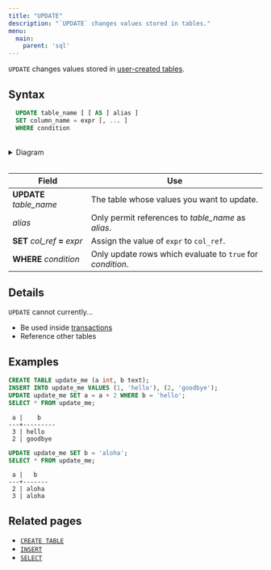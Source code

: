```yaml
---
title: "UPDATE"
description: "`UPDATE` changes values stored in tables."
menu:
  main:
    parent: 'sql'
---
```


`UPDATE` changes values stored in [user-created tables](../create-table).

## Syntax

```sql
  UPDATE table_name [ [ AS ] alias ]
  SET column_name = expr [, ... ]
  WHERE condition
```

<br/>
<details>
<summary>Diagram</summary>
<br>

{{< diagram "update-stmt.svg" >}}

</details>
<br/>

Field | Use
------|-----
**UPDATE** _table_name_ | The table whose values you want to update.
_alias_ | Only permit references to _table_name_ as _alias_.
**SET** _col_ref_ **=** _expr_ | Assign the value of `expr` to `col_ref`.
**WHERE** _condition_ | Only update rows which evaluate to `true` for _condition_.

## Details

`UPDATE` cannot currently...
- Be used inside [transactions](../begin)
- Reference other tables

## Examples

```sql
CREATE TABLE update_me (a int, b text);
INSERT INTO update_me VALUES (1, 'hello'), (2, 'goodbye');
UPDATE update_me SET a = a + 2 WHERE b = 'hello';
SELECT * FROM update_me;
```
```
 a |    b
---+---------
 3 | hello
 2 | goodbye
```
```sql
UPDATE update_me SET b = 'aloha';
SELECT * FROM update_me;
```
```
 a |   b
---+-------
 2 | aloha
 3 | aloha
```

## Related pages

- [`CREATE TABLE`](../create-table)
- [`INSERT`](../insert)
- [`SELECT`](../select)
